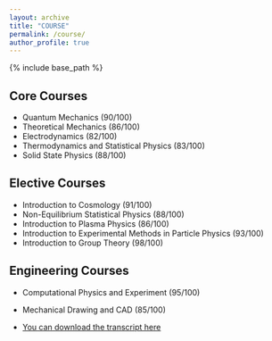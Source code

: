 ```yaml
---
layout: archive
title: "COURSE"
permalink: /course/
author_profile: true
---
```


{% include base_path %}

## Core Courses
* Quantum Mechanics (90/100)
* Theoretical Mechanics (86/100)
* Electrodynamics (82/100)
* Thermodynamics and Statistical Physics (83/100)
* Solid State Physics (88/100)

## Elective Courses
* Introduction to Cosmology (91/100)
* Non-Equilibrium Statistical Physics (88/100)
* Introduction to Plasma Physics (86/100)
* Introduction to Experimental Methods in Particle Physics (93/100)
* Introduction to Group Theory (98/100)

## Engineering Courses
* Computational Physics and Experiment (95/100)
* Mechanical Drawing and CAD (85/100)

* [You can download the transcript here](files/English_Transcript.pdf)
